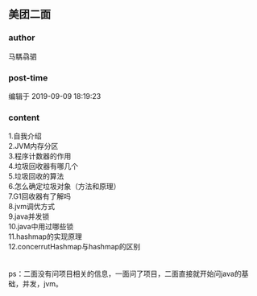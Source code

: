 ## 美团二面
### author 
马騳骉驷
### post-time 

编辑于  2019-09-09 18:19:23
### content 
<div class="post-topic-des nc-post-content">
 <div>
  1.自我介绍
 </div>
 <div>
  2.JVM内存分区
 </div>
 <div>
  3.程序计数器的作用
 </div>
 <div>
  4.垃圾回收器有哪几个
 </div>
 <div>
  5.垃圾回收的算法
 </div>
 <div>
  6.怎么确定垃圾对象（方法和原理）
 </div>
 <div>
  7.G1回收器有了解吗
 </div>
 <div>
  8.jvm调优方式
 </div>
 <div>
  9.java并发锁
 </div>
 <div>
  10.java中用过哪些锁
 </div>
 <div>
  11.hashmap的实现原理
 </div>
 <div>
  12.concerrutHashmap与hashmap的区别
 </div>
 <div>
  <br/>
 </div>
 <div>
  <br/>
 </div>
 <div>
  ps：二面没有问项目相关的信息，一面问了项目，二面直接就开始问java的基础，并发，jvm。
 </div>
</div>
